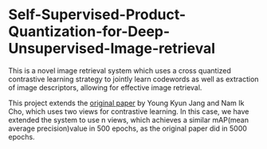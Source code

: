 # Self-Supervised-Product-Quantization-for-Deep-Unsupervised-Image-retrieval

This is a novel image retrieval system which uses a cross quantized contrastive learning strategy to jointly learn codewords as well as extraction of image descriptors, allowing for effective image retrieval.

This project extends the [original paper](https://arxiv.org/pdf/2109.02244.pdf) by Young Kyun Jang and  Nam Ik Cho,  which uses two views for contrastive learning. In this case, we have extended the system to use n views, which achieves a similar mAP(mean average precision)value in 500 epochs, as the original paper did in 5000 epochs.
